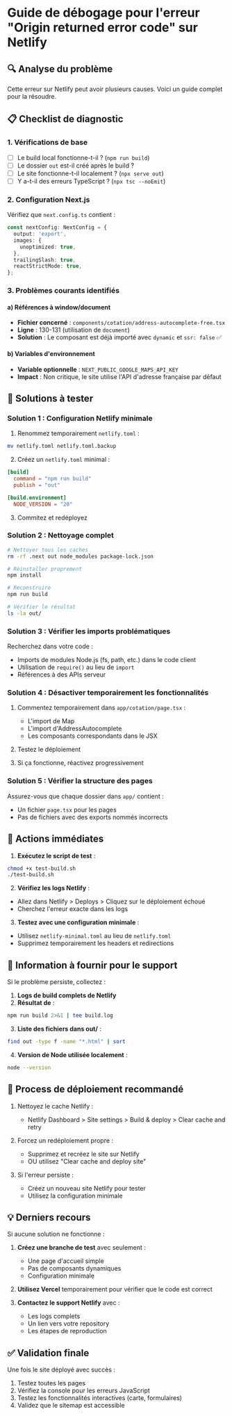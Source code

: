 # Guide de débogage pour l'erreur "Origin returned error code" sur Netlify

## 🔍 Analyse du problème

Cette erreur sur Netlify peut avoir plusieurs causes. Voici un guide complet pour la résoudre.

## 📋 Checklist de diagnostic

### 1. Vérifications de base

- [ ] Le build local fonctionne-t-il ? (`npm run build`)
- [ ] Le dossier `out` est-il créé après le build ?
- [ ] Le site fonctionne-t-il localement ? (`npx serve out`)
- [ ] Y a-t-il des erreurs TypeScript ? (`npx tsc --noEmit`)

### 2. Configuration Next.js

Vérifiez que `next.config.ts` contient :
```typescript
const nextConfig: NextConfig = {
  output: 'export',
  images: {
    unoptimized: true,
  },
  trailingSlash: true,
  reactStrictMode: true,
};
```

### 3. Problèmes courants identifiés

#### a) Références à window/document
- **Fichier concerné** : `components/cotation/address-autocomplete-free.tsx`
- **Ligne** : 130-131 (utilisation de `document`)
- **Solution** : Le composant est déjà importé avec `dynamic` et `ssr: false` ✅

#### b) Variables d'environnement
- **Variable optionnelle** : `NEXT_PUBLIC_GOOGLE_MAPS_API_KEY`
- **Impact** : Non critique, le site utilise l'API d'adresse française par défaut

## 🔧 Solutions à tester

### Solution 1 : Configuration Netlify minimale

1. Renommez temporairement `netlify.toml` :
```bash
mv netlify.toml netlify.toml.backup
```

2. Créez un `netlify.toml` minimal :
```toml
[build]
  command = "npm run build"
  publish = "out"

[build.environment]
  NODE_VERSION = "20"
```

3. Commitez et redéployez

### Solution 2 : Nettoyage complet

```bash
# Nettoyer tous les caches
rm -rf .next out node_modules package-lock.json

# Réinstaller proprement
npm install

# Reconstruire
npm run build

# Vérifier le résultat
ls -la out/
```

### Solution 3 : Vérifier les imports problématiques

Recherchez dans votre code :
- Imports de modules Node.js (fs, path, etc.) dans le code client
- Utilisation de `require()` au lieu de `import`
- Références à des APIs serveur

### Solution 4 : Désactiver temporairement les fonctionnalités

1. Commentez temporairement dans `app/cotation/page.tsx` :
   - L'import de Map
   - L'import d'AddressAutocomplete
   - Les composants correspondants dans le JSX

2. Testez le déploiement

3. Si ça fonctionne, réactivez progressivement

### Solution 5 : Vérifier la structure des pages

Assurez-vous que chaque dossier dans `app/` contient :
- Un fichier `page.tsx` pour les pages
- Pas de fichiers avec des exports nommés incorrects

## 🚨 Actions immédiates

1. **Exécutez le script de test** :
```bash
chmod +x test-build.sh
./test-build.sh
```

2. **Vérifiez les logs Netlify** :
- Allez dans Netlify > Deploys > Cliquez sur le déploiement échoué
- Cherchez l'erreur exacte dans les logs

3. **Testez avec une configuration minimale** :
- Utilisez `netlify-minimal.toml` au lieu de `netlify.toml`
- Supprimez temporairement les headers et redirections

## 📝 Information à fournir pour le support

Si le problème persiste, collectez :

1. **Logs de build complets de Netlify**
2. **Résultat de** :
```bash
npm run build 2>&1 | tee build.log
```
3. **Liste des fichiers dans out/** :
```bash
find out -type f -name "*.html" | sort
```
4. **Version de Node utilisée localement** :
```bash
node --version
```

## 🔄 Process de déploiement recommandé

1. Nettoyez le cache Netlify :
   - Netlify Dashboard > Site settings > Build & deploy > Clear cache and retry

2. Forcez un redéploiement propre :
   - Supprimez et recréez le site sur Netlify
   - OU utilisez "Clear cache and deploy site"

3. Si l'erreur persiste :
   - Créez un nouveau site Netlify pour tester
   - Utilisez la configuration minimale

## 💡 Derniers recours

Si aucune solution ne fonctionne :

1. **Créez une branche de test** avec seulement :
   - Une page d'accueil simple
   - Pas de composants dynamiques
   - Configuration minimale

2. **Utilisez Vercel** temporairement pour vérifier que le code est correct

3. **Contactez le support Netlify** avec :
   - Les logs complets
   - Un lien vers votre repository
   - Les étapes de reproduction

## ✅ Validation finale

Une fois le site déployé avec succès :
1. Testez toutes les pages
2. Vérifiez la console pour les erreurs JavaScript
3. Testez les fonctionnalités interactives (carte, formulaires)
4. Validez que le sitemap est accessible